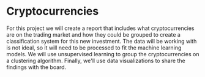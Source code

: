 # Cryptocurrencies
For this project we will create a report that includes what cryptocurrencies are on the trading market and how they could be grouped to create a classification system for this new investment.  The data will be working with is not ideal, so it will need to be processed to fit the machine learning models. We will use unsupervised learning to group the cryptocurrencies on a clustering algorithm. Finally, we'll use data visualizations to share the findings with the board.
